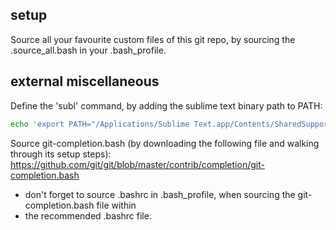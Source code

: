 ## setup

Source all your favourite custom files of this git repo, by sourcing the .source_all.bash in your .bash_profile.

## external miscellaneous

Define the 'subl' command, by adding the sublime text binary path to PATH:
```bash
echo 'export PATH="/Applications/Sublime Text.app/Contents/SharedSupport/bin:$PATH"' >> ~/.bash_profile
```

Source git-completion.bash (by downloading the following file and walking through its setup steps):
https://github.com/git/git/blob/master/contrib/completion/git-completion.bash
  - don't forget to source .bashrc in .bash_profile, when sourcing the git-completion.bash file within
  - the recommended .bashrc file.